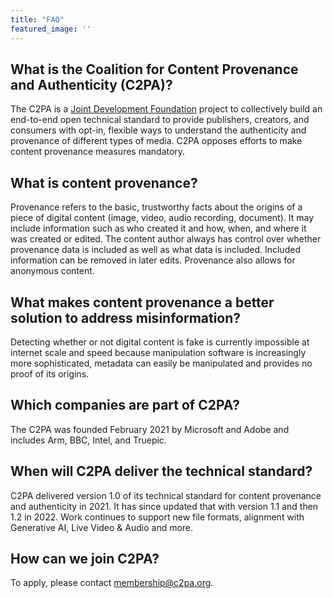 ```yaml
---
title: "FAQ"
featured_image: ''
---
```


## What is the Coalition for Content Provenance and Authenticity (C2PA)?
The C2PA is a [Joint Development Foundation](https://www.jointdevelopment.org/) project to collectively build an end-to-end open technical standard to provide publishers, creators, and consumers with opt-in, flexible ways to understand the authenticity and provenance of different types of media. C2PA opposes efforts to make content provenance measures mandatory.

## What is content provenance?
Provenance refers to the basic, trustworthy facts about the origins of a piece of digital content (image, video, audio recording, document). It may include information such as who created it and how, when, and where it was created or edited. The content author always has control over whether provenance data is included as well as what data is included. Included information can be removed in later edits. Provenance also allows for anonymous content.

## What makes content provenance a better solution to address misinformation?
Detecting whether or not digital content is fake is currently impossible at internet scale and speed because manipulation software is increasingly more sophisticated, metadata can easily be manipulated and provides no proof of its origins. 

## Which companies are part of C2PA?
The C2PA was founded February 2021 by Microsoft and Adobe and includes Arm, BBC, Intel, and Truepic.

## When will C2PA deliver the technical standard?
C2PA delivered version 1.0 of its technical standard for content provenance and authenticity in 2021.  It has since updated that with version 1.1 and then 1.2 in 2022. Work continues to support new file formats, alignment with Generative AI, Live Video & Audio and more.

## How can we join C2PA?
To apply, please contact membership@c2pa.org.
